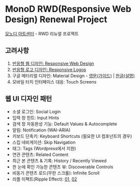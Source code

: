 MonoD RWD(Responsive Web Design) Renewal Project
================================================

[모노디 아트센터](http://monod.co.kr) - RWD 리뉴얼 프로젝트

## 고려사항
1. [반응형 웹 디자인: Responsive Web Design](http://mediaqueri.es/)
2. [반응형 로고 디자인: Responsive Logos](http://www.responsivelogos.co.uk/)
3. 구글 메터리얼 디자인: Material Design - [영문(가이드)](http://www.google.com/design/spec/material-design/introduction.html) | [한글(설명)](http://googledevkr.blogspot.kr/2014/07/this-is-material-design.html)
4. 모바일 터치 인터페이스 대응: Touch Screens

## 웹 UI 디자인 패턴
* 소셜 로그인: Social Login
* 입력 창 힌트: Input Hints
* 검색 창 자동완성 기능: Default Values & Autocomplete
* 알림: Notification (WAI-ARIA)
* 키보드 단축키: Keyboard Shortcuts (필요한 UI 컴포넌트의 경우)
* 스킵 네비게이션: Skip Navigation
* 태그: Tags (Wordpress에서 지원)
* 연관 콘텐츠: Related Content
* 최근 본 콘텐츠 & 기록: History / Recently Viewed
* 한 눈에 확인 가능한 콘텐츠 뷰: Discoverable Controls
* 비동기 콘텐츠 로드(무한 스크롤): Infinite Scroll
* 리플 이펙트(Ripple Effect): [01](http://webdesign.tutsplus.com/tutorials/recreating-the-touch-ripple-effect-as-seen-on-google-design--cms-21655), [02](http://codepen.io/KrisOlszewski/pen/Dnktj)
